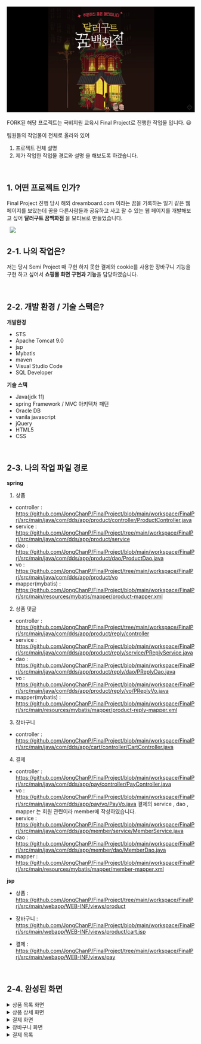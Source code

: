 ![img](/FinalImage/main.png)

FORK된 해당 프로젝트는 국비지원 교육시 Final Project로 진행한 작업물 입니다. 😃 

팀원들의 작업물이 전체로 올라와 있어
1. 프로젝트 전체 설명
2. 제가 작업한 작업물 경로와 설명
을 해보도록 하겠습니다.

&nbsp;

## 1. 어떤 프로젝트 인가? 
Final Project 진행 당시 해외 dreamboard.com 이라는 꿈을 기록하는 일기 같은 웹 페이지를 보았는데
꿈을 다른사람들과 공유하고 사고 팔 수 있는 웹 페이지를 개발해보고 싶어
**달러구트 꿈백화점** 을 모티브로 만들었습니다.

&nbsp;
  <image src="https://github.com/JongChanP/FinalProject/blob/main/FinalImage/main.png" />
&nbsp;

## 2-1. 나의 작업은?
저는 당시 Semi Project 때 구현 하지 못한 결제와
cookie를 사용한 장바구니 기능을 구현 하고 싶어서 **쇼핑몰 화면 구현과 기능**을 담당하였습니다.

&nbsp;

## 2-2. 개발 환경 / 기술 스택은?
**개발환경**

- STS 
- Apache Tomcat 9.0
- jsp
- Mybatis
- maven
- Visual Studio Code
- SQL Developer

**기술 스택**

- Java(jdk 11)
- spring Framework / MVC 아키텍처 패턴 
- Oracle DB
- vanila javascript
- jQuery
- HTML5
- CSS

&nbsp;

## 2-3. 나의 작업 파일 경로
**spring**
1. 상품
- controller : https://github.com/JongChanP/FinalProject/blob/main/workspace/FinalPrj/src/main/java/com/dds/app/product/controller/ProductController.java
- service : https://github.com/JongChanP/FinalProject/tree/main/workspace/FinalPrj/src/main/java/com/dds/app/product/service
- dao : https://github.com/JongChanP/FinalProject/blob/main/workspace/FinalPrj/src/main/java/com/dds/app/product/dao/ProductDao.java
- vo : https://github.com/JongChanP/FinalProject/tree/main/workspace/FinalPrj/src/main/java/com/dds/app/product/vo
- mapper(mybatis) : https://github.com/JongChanP/FinalProject/blob/main/workspace/FinalPrj/src/main/resources/mybatis/mapper/product-mapper.xml

2. 상품 댓글
- controller : https://github.com/JongChanP/FinalProject/tree/main/workspace/FinalPrj/src/main/java/com/dds/app/product/reply/controller
- service : https://github.com/JongChanP/FinalProject/blob/main/workspace/FinalPrj/src/main/java/com/dds/app/product/reply/service/PReplyService.java
- dao : https://github.com/JongChanP/FinalProject/blob/main/workspace/FinalPrj/src/main/java/com/dds/app/product/reply/dao/PReplyDao.java
- vo : https://github.com/JongChanP/FinalProject/blob/main/workspace/FinalPrj/src/main/java/com/dds/app/product/reply/vo/PReplyVo.java
- mapper(mybatis) : https://github.com/JongChanP/FinalProject/blob/main/workspace/FinalPrj/src/main/resources/mybatis/mapper/product-reply-mapper.xml

3. 장바구니
- controller : https://github.com/JongChanP/FinalProject/blob/main/workspace/FinalPrj/src/main/java/com/dds/app/cart/controller/CartController.java

4. 결제
- controller : https://github.com/JongChanP/FinalProject/blob/main/workspace/FinalPrj/src/main/java/com/dds/app/pay/controller/PayController.java
- vo : https://github.com/JongChanP/FinalProject/blob/main/workspace/FinalPrj/src/main/java/com/dds/app/pay/vo/PayVo.java
결제의 service , dao , mapper 는 회원 관련이라 member에 작성하였습니다.
- service : https://github.com/JongChanP/FinalProject/blob/main/workspace/FinalPrj/src/main/java/com/dds/app/member/service/MemberService.java
- dao : https://github.com/JongChanP/FinalProject/blob/main/workspace/FinalPrj/src/main/java/com/dds/app/member/dao/MemberDao.java
- mapper : https://github.com/JongChanP/FinalProject/blob/main/workspace/FinalPrj/src/main/resources/mybatis/mapper/member-mapper.xml



**jsp**
- 상품 : https://github.com/JongChanP/FinalProject/tree/main/workspace/FinalPrj/src/main/webapp/WEB-INF/views/product

- 장바구니 : https://github.com/JongChanP/FinalProject/blob/main/workspace/FinalPrj/src/main/webapp/WEB-INF/views/product/cart.jsp

- 결제 : https://github.com/JongChanP/FinalProject/tree/main/workspace/FinalPrj/src/main/webapp/WEB-INF/views/pay

&nbsp;

## 2-4. 완성된 화면
<details>
  <summary>상품 목록 화면</summary>
  <br />
  <div markdown="1">
    <image src="https://github.com/JongChanP/FinalProject/blob/main/FinalImage/ProductList.png" />
  </div>
</details>
<details>
  <summary>상품 상세 화면</summary>
  <br />
  <div markdown="1">
    <image src="https://github.com/JongChanP/FinalProject/blob/main/FinalImage/ProductDetail1.png" />
  </div>
  <br />
  <div markdown="1">
    <image src="https://github.com/JongChanP/FinalProject/blob/main/FinalImage/ProductDetail2.png" />
  </div>
  <br />
  <div markdown="1">
    <image src="https://github.com/JongChanP/FinalProject/blob/main/FinalImage/ProductDetail3.png" />
  </div>
</details>
<details>
  <summary>결제 화면</summary>
  <br />
  <div markdown="1">
    <image src="https://github.com/JongChanP/FinalProject/blob/main/FinalImage/Pay.png" />
  </div>
  <br />
  <div markdown="1">
    <image src="https://github.com/JongChanP/FinalProject/blob/main/FinalImage/PayComplate.png" />
  </div>
</details>
<details>
  <summary>장바구니 화면</summary>
  <br />
  <div markdown="1">
    <image src="https://github.com/JongChanP/FinalProject/blob/main/FinalImage/Cart.png" />
  </div>
</details>
<details>
  <summary>결제 목록</summary>
  <br />
  <div markdown="1">
    <image src="https://github.com/JongChanP/FinalProject/blob/main/FinalImage/PayList.png" />
  </div>
</details>
